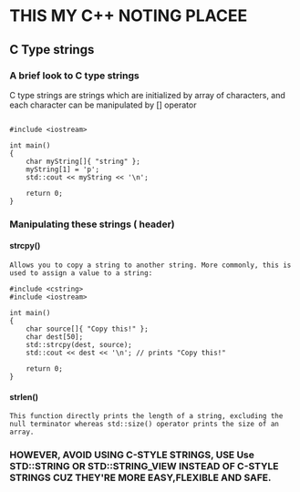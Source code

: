 # THIS MY C++ NOTING PLACEE
## C Type strings
### A brief look to C type strings
C type strings are strings which are initialized by array of characters, and each character can be manipulated by [] operator 
```

#include <iostream>

int main()
{
    char myString[]{ "string" };
    myString[1] = 'p';
    std::cout << myString << '\n';

    return 0;
}
```
### Manipulating these strings (<cstring> header)
#### strcpy()
    Allows you to copy a string to another string. More commonly, this is used to assign a value to a string:
```
#include <cstring>
#include <iostream>

int main()
{
    char source[]{ "Copy this!" };
    char dest[50];
    std::strcpy(dest, source);
    std::cout << dest << '\n'; // prints "Copy this!"

    return 0;
}
```
#### strlen()
    This function directly prints the length of a string, excluding the null terminator whereas std::size() operator prints the size of an array.
### HOWEVER, AVOID USING C-STYLE STRINGS, USE Use STD::STRING OR STD::STRING_VIEW INSTEAD OF C-STYLE STRINGS CUZ THEY'RE MORE EASY,FLEXIBLE AND SAFE.

